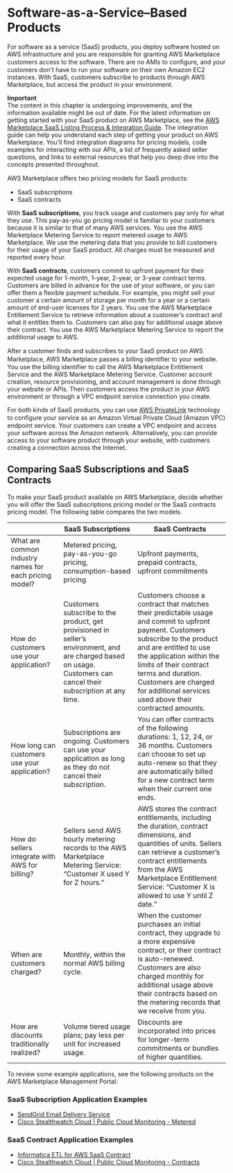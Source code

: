 # Software\-as\-a\-Service–Based Products<a name="software-as-a-service-based-products-saas"></a>

For software as a service \(SaaS\) products, you deploy software hosted on AWS infrastructure and you are responsible for granting AWS Marketplace customers access to the software\. There are no AMIs to conﬁgure, and your customers don't have to run your software on their own Amazon EC2 instances\. With SaaS, customers subscribe to products through AWS Marketplace, but access the product in your environment\.

**Important**  
The content in this chapter is undergoing improvements, and the information available might be out of date\. For the latest information on getting started with your SaaS product on AWS Marketplace, see the [AWS Marketplace SaaS Listing Process & Integration Guide](https://awsmp-loadforms.s3.amazonaws.com/AWS+Marketplace+-+SaaS+Integration+Guide.pdf)\. The integration guide can help you understand each step of getting your product on AWS Marketplace\. You'll find integration diagrams for pricing models, code examples for interacting with our APIs, a list of frequently asked seller questions, and links to external resources that help you deep dive into the concepts presented throughout\.

AWS Marketplace oﬀers two pricing models for SaaS products:
+ SaaS subscriptions
+ SaaS contracts

With **SaaS subscriptions**, you track usage and customers pay only for what they use\. This pay\-as\-you go pricing model is familiar to your customers because it is similar to that of many AWS services\. You use the AWS Marketplace Metering Service to report metered usage to AWS Marketplace\. We use the metering data that you provide to bill customers for their usage of your SaaS product\. All charges must be measured and reported every hour\.

With **SaaS contracts**, customers commit to upfront payment for their expected usage for 1\-month, 1\-year, 2\-year, or 3\-year contract terms\. Customers are billed in advance for the use of your software, or you can offer them a flexible payment schedule\. For example, you might sell your customer a certain amount of storage per month for a year or a certain amount of end\-user licenses for 2 years\. You use the AWS Marketplace Entitlement Service to retrieve information about a customer’s contract and what it entitles them to\. Customers can also pay for additional usage above their contract\. You use the AWS Marketplace Metering Service to report the additional usage to AWS\.

After a customer ﬁnds and subscribes to your SaaS product on AWS Marketplace, AWS Marketplace passes a billing identiﬁer to your website\. You use the billing identifier to call the AWS Marketplace Entitlement Service and the AWS Marketplace Metering Service\. Customer account creation, resource provisioning, and account management is done through your website or APIs\. Then customers access the product in your AWS environment or through a VPC endpoint service connection you create\.

For both kinds of SaaS products, you can use [AWS PrivateLink](https://docs.aws.amazon.com/marketplace/latest/userguide/privatelink.html) technology to conﬁgure your service as an Amazon Virtual Private Cloud \(Amazon VPC\) endpoint service\. Your customers can create a VPC endpoint and access your software across the Amazon network\. Alternatively, you can provide access to your software product through your website, with customers creating a connection across the Internet\.

## Comparing SaaS Subscriptions and SaaS Contracts<a name="saas-subscriptions-and-saas-contracts-comparison"></a>

To make your SaaS product available on AWS Marketplace, decide whether you will offer the SaaS subscriptions pricing model or the SaaS contracts pricing model\. The following table compares the two models\.


|   |  SaaS Subscriptions  |  SaaS Contracts  | 
| --- | --- | --- | 
| What are common industry names for each pricing model? | Metered pricing, pay\-as\-you\-go pricing, consumption\-based pricing  | Upfront payments, prepaid contracts, upfront commitments  | 
| How do customers use your application? | Customers subscribe to the product, get provisioned in seller’s environment, and are charged based on usage\. Customers can cancel their subscription at any time\. | Customers choose a contract that matches their predictable usage and commit to upfront payment\. Customers subscribe to the product and are entitled to use the application within the limits of their contract terms and duration\. Customers are charged for additional services used above their contracted amounts\. | 
| How long can customers use your application? | Subscriptions are ongoing\. Customers can use your application as long as they do not cancel their subscription\. | You can offer contracts of the following durations: 1, 12, 24, or 36 months\. Customers can choose to set up auto\-renew so that they are automatically billed for a new contract term when their current one ends\. | 
| How do sellers integrate with AWS for billing? | Sellers send AWS hourly metering records to the AWS Marketplace Metering Service: “Customer X used Y for Z hours\.” | AWS stores the contract entitlements, including the duration, contract dimensions, and quantities of units\. Sellers can retrieve a customer’s contract entitlements from the AWS Marketplace Entitlement Service: “Customer X is allowed to use Y until Z date\.” | 
| When are customers charged? | Monthly, within the normal AWS billing cycle\. |  When the customer purchases an initial contract, they upgrade to a more expensive contract, or their contract is auto\-renewed\. Customers are also charged monthly for additional usage above their contracts based on the metering records that we receive from you\.  | 
| How are discounts traditionally realized? | Volume tiered usage plans; pay less per unit for increased usage\. | Discounts are incorporated into prices for longer\-term commitments or bundles of higher quantities\. | 

To review some example applications, see the following products on the AWS Marketplace Management Portal:

### SaaS Subscription Application Examples<a name="saas-subscription-examples"></a>
+ [SendGrid Email Delivery Service](https://aws.amazon.com/marketplace/pp/B074CQY6KB)
+ [Cisco Stealthwatch Cloud \| Public Cloud Monitoring \- Metered](https://aws.amazon.com/marketplace/pp/B075MWZVBM)

### SaaS Contract Application Examples<a name="saas-contracts-examples"></a>
+ [Informatica ETL for AWS SaaS Contract](https://aws.amazon.com/marketplace/pp/B06XXM7JJT)
+ [Cisco Stealthwatch Cloud \| Public Cloud Monitoring \- Contracts](https://aws.amazon.com/marketplace/pp/B076J22YD8)